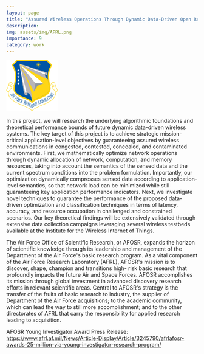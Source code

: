 ```yaml
---
layout: page
title: "Assured Wireless Operations Through Dynamic Data-Driven Open Radio Access Systems"
description:
img: assets/img/AFRL.png
importance: 9
category: work
---
```


<style>
.nsf {
  width: 135px;
  height: 135px;
}
</style>
<img src="/assets/img/AFRL.png" class="nsf" alt="AFRL Logo">


In this project, we will research the underlying algorithmic foundations and theoretical performance bounds of future dynamic data-driven wireless systems. The key target of this project is to achieve strategic mission-critical application-level objectives by guaranteeing assured wireless communications in congested, contested, concealed, and contaminated environments. First, we mathematically optimize network operations through dynamic allocation of network, computation, and memory resources, taking into account the semantics of the sensed data and the current spectrum conditions into the problem formulation. Importantly, our optimization dynamically compresses sensed data according to application-level semantics, so that network load can be minimized while still guaranteeing key application performance indicators.  Next, we investigate novel techniques to guarantee the performance of the proposed data-driven optimization and classification techniques in terms of latency, accuracy, and resource occupation in challenged and constrained scenarios. Our key theoretical findings will be extensively validated through extensive data collection campaigns leveraging several wireless testbeds available at the Institute for the Wireless Internet of Things.

The Air Force Office of Scientific Research, or AFOSR, expands the horizon of scientific knowledge through its leadership and management of the Department of the Air Force's basic research program. As a vital component of the Air Force Research Laboratory (AFRL), AFOSR's mission is to discover, shape, champion and transitions high- risk basic research that profoundly impacts the future Air and Space Forces. AFOSR accomplishes its mission through global investment in advanced discovery research efforts in relevant scientific areas. Central to AFOSR's strategy is the transfer of the fruits of basic research to industry, the supplier of Department of the Air Force acquisitions; to the academic community, which can lead the way to still more accomplishment; and to the other directorates of AFRL that carry the responsibility for applied research leading to acquisition.

AFOSR Young Investigator Award Press Release: <a href="https://www.afrl.af.mil/News/Article-Display/Article/3245790/afrlafosr-awards-25-million-via-young-investigator-research-program/">https://www.afrl.af.mil/News/Article-Display/Article/3245790/afrlafosr-awards-25-million-via-young-investigator-research-program/</a>
